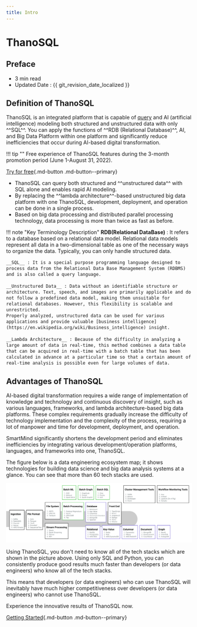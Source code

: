 ```yaml
---
title: Intro
---
```


# **ThanoSQL**

## Preface

- 3 min read
- Updated Date : {{ git_revision_date_localized }}

## **Definition of ThanoSQL**

ThanoSQL is an integrated platform that is capable of [query](https://en.wikipedia.org/wiki/Query) and AI (artificial intelligence) modeling both structured and unstructured data with only ^^SQL^^. You can apply the functions of ^^RDB (Relational Database)^^, AI, and Big Data Platform within one platform and significantly reduce inefficiencies that occur during AI-based digital transformation.

!!! tip ""
    Free experience of ThanoSQL features during the 3-month promotion period (June 1-August 31, 2022).

[Try for free](https://www.thanosql.ai){.md-button .md-button--primary}

- ThanoSQL can query both structured and ^^unstructured data^^ with SQL alone and enables rapid AI modeling.
- By replacing the ^^lambda architecture^^-based unstructured big data platform with one ThanoSQL, development, deployment, and operation can be done in a single process.
- Based on big data processing and distributed parallel processing technology, data processing is more than twice as fast as before.

!!! note "Key Terminology Description"
    **RDB(Relational DataBase)** : It refers to a database based on a relational data model. Relational data models represent all data in a two-dimensional table as one of the necessary ways to organize the data. Typically, you can only handle structured data.<br>

    __SQL__ : It is a special purpose programming language designed to process data from the Relational Data Base Management System (RDBMS) and is also called a query language.

    __Unstructured Data__ : Data without an identifiable structure or architecture. Text, speech, and images are primarily applicable and do not follow a predefined data model, making them unsuitable for relational databases. However, this flexibility is scalable and unrestricted.
    Properly analyzed, unstructured data can be used for various applications and provide valuable [business intelligence](https://en.wikipedia.org/wiki/Business_intelligence) insight.

    __Lambda Architecture__ : Because of the difficulty in analyzing a large amount of data in real-time, this method combines a data table that can be acquired in real-time with a batch table that has been calculated in advance at a particular time so that a certain amount of real-time analysis is possible even for large volumes of data.

## **Advantages of ThanoSQL**

AI-based digital transformation requires a wide range of implementation of knowledge and technology and continuous discovery of insight, such as various languages, frameworks, and lambda architecture-based big data platforms. These complex requirements gradually increase the difficulty of technology implementation and the complexity of the process, requiring a lot of manpower and time for development, deployment, and operation.

SmartMind significantly shortens the development period and eliminates inefficiencies by integrating various development/operation platforms, languages, and frameworks into one, ThanoSQL.

The figure below is a data engineering ecosystem map; it shows technologies for building data science and big data analysis systems at a glance. You can see that more than 60 tech stacks are used.

<a href = "img/index/img1.png">
    <img src = "img/index/img1.png"></img>
</a>

Using ThanoSQL, you don't need to know all of the tech stacks which are shown in the picture above. Using only SQL and Python, you can consistently produce good results much faster than developers (or data engineers) who know all of the tech stacks.

This means that developers (or data engineers) who can use ThanoSQL will inevitably have much higher competitiveness over developers (or data engineers) who cannot use ThanoSQL.

Experience the innovative results of ThanoSQL now.

[Getting Started](https://www.thanosql.ai/en){.md-button .md-button--primary}
